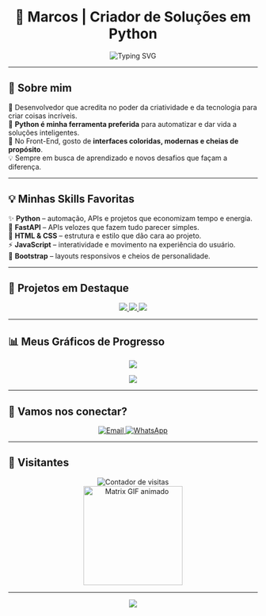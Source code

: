 <h1 align="center">🚀 Marcos | Criador de Soluções em Python</h1>

<p align="center">
  <img src="https://readme-typing-svg.demolab.com?font=Fira+Code&weight=600&pause=1000&color=00FF00&center=true&vCenter=true&width=600&lines=Transformando+ideias+em+projetos+incríveis;Python+%26+Front-End+com+criatividade;Tecnologia+que+inspira+e+conecta" alt="Typing SVG" />
</p>

---

## 🌟 Sobre mim

🎨 Desenvolvedor que acredita no poder da criatividade e da tecnologia para criar coisas incríveis.  
🐍 **Python é minha ferramenta preferida** para automatizar e dar vida a soluções inteligentes.  
🌈 No Front-End, gosto de **interfaces coloridas, modernas e cheias de propósito**.  
💡 Sempre em busca de aprendizado e novos desafios que façam a diferença.

---

## 💡 Minhas Skills Favoritas

✨ **Python** – automação, APIs e projetos que economizam tempo e energia.  
🎯 **FastAPI** – APIs velozes que fazem tudo parecer simples.  
🎨 **HTML & CSS** – estrutura e estilo que dão cara ao projeto.  
⚡ **JavaScript** – interatividade e movimento na experiência do usuário.  
💜 **Bootstrap** – layouts responsivos e cheios de personalidade.

---

## 🚀 Projetos em Destaque

<p align="center">
  <a href="https://github.com/Marcozmr/Experts">
    <img src="https://github-readme-stats.vercel.app/api/pin/?username=Marcozmr&repo=Experts&theme=algolia&border_color=36BCF7" />
  </a>
  <a href="https://github.com/Marcozmr/agente.ia">
    <img src="https://github-readme-stats.vercel.app/api/pin/?username=Marcozmr&repo=agente.ia&theme=algolia&border_color=36BCF7" />
  </a>
  <a href="https://github.com/Marcozmr/project-signos">
    <img src="https://github-readme-stats.vercel.app/api/pin/?username=Marcozmr&repo=project-signos&theme=algolia&border_color=36BCF7" />
  </a>
</p>

---

## 📊 Meus Gráficos de Progresso

<p align="center">
  <img src="https://github-readme-streak-stats.herokuapp.com/?user=Marcozmr&theme=tokyonight&date_format=M%20j%5B%2C%20Y%5D&sideLabels=FF61DA&currStreakLabel=00FF00&currStreakNum=00FF00&fire=FF61DA&ring=00FF00" />
</p>

<p align="center">
  <img src="https://github-readme-activity-graph.vercel.app/graph?username=Marcozmr&theme=github-compact&area=true&hide_border=true&radius=8" />
</p>

---

## 💬 Vamos nos conectar?

<p align="center">
  <a href="mailto:mr.vinicius1@icloud.com" target="_blank">
    <img src="https://img.shields.io/badge/Email-000000?style=for-the-badge&logo=gmail&logoColor=white" alt="Email" />
  </a>
  <a href="https://wa.me/5516982319218" target="_blank">
    <img src="https://img.shields.io/badge/WhatsApp-25D366?style=for-the-badge&logo=whatsapp&logoColor=white" alt="WhatsApp" />
  </a>
</p>

---

## 👀 Visitantes

<p align="center">
  <img src="https://profile-counter.glitch.me/Marcozmr/count.svg" alt="Contador de visitas" />
  <br>
  <img src="https://media.giphy.com/media/fAnEC88LccN7a/giphy.gif" width="200px" alt="Matrix GIF animado" />
</p>

---

<p align="center">
  <img src="https://capsule-render.vercel.app/api?type=shark&color=gradient&height=150&section=footer&text=Obrigado%20pela%20visita!%20💫&fontSize=24&fontColor=ffffff" />
</p>
